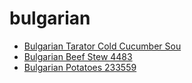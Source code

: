 # bulgarian

 * [Bulgarian Tarator   Cold Cucumber Sou](../../index/b/bulgarian-tarator---cold-cucumber-sou.json)
 * [Bulgarian Beef Stew 4483](../../index/b/bulgarian-beef-stew-4483.json)
 * [Bulgarian Potatoes 233559](../../index/b/bulgarian-potatoes-233559.json)
